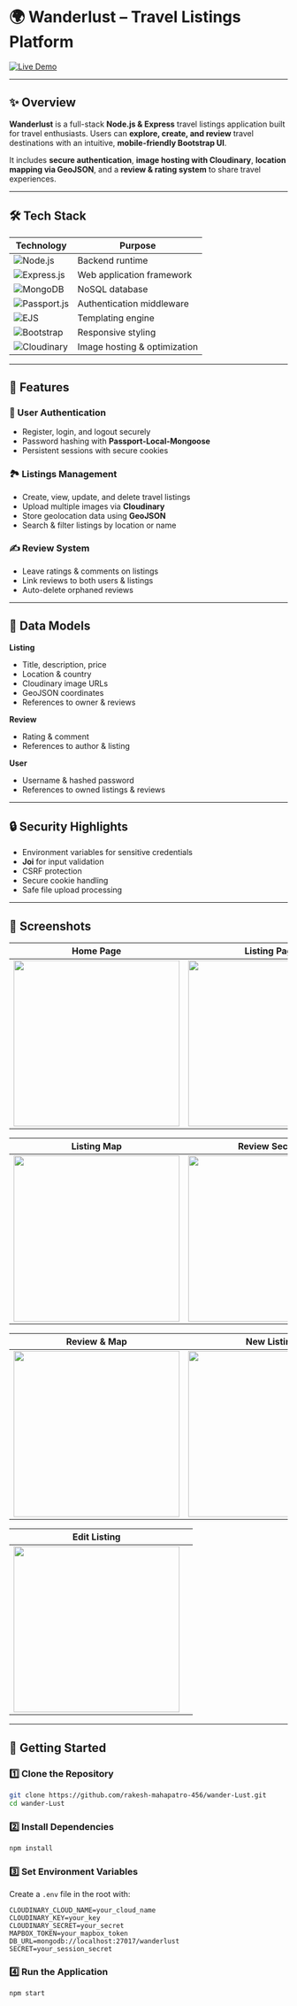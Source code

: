 

# 🌍 Wanderlust – Travel Listings Platform

[![Live Demo](https://img.shields.io/badge/Live-Demo-blue)](https://wander-lust-90sw.onrender.com/listings)

---

## ✨ Overview

**Wanderlust** is a full-stack **Node.js & Express** travel listings application built for travel enthusiasts.
Users can **explore, create, and review** travel destinations with an intuitive, **mobile-friendly Bootstrap UI**.

It includes **secure authentication**, **image hosting with Cloudinary**, **location mapping via GeoJSON**, and a **review & rating system** to share travel experiences.

---

## 🛠 Tech Stack  

| Technology | Purpose |
|------------|---------|
| ![Node.js](https://img.shields.io/badge/Node.js-339933?style=for-the-badge&logo=node.js&logoColor=white) | Backend runtime |
| ![Express.js](https://img.shields.io/badge/Express.js-000000?style=for-the-badge&logo=express&logoColor=white) | Web application framework |
| ![MongoDB](https://img.shields.io/badge/MongoDB-47A248?style=for-the-badge&logo=mongodb&logoColor=white) | NoSQL database |
| ![Passport.js](https://img.shields.io/badge/Passport.js-34E1B4?style=for-the-badge&logo=passport&logoColor=white) | Authentication middleware |
| ![EJS](https://img.shields.io/badge/EJS-611f69?style=for-the-badge&logo=ejs&logoColor=white) | Templating engine |
| ![Bootstrap](https://img.shields.io/badge/Bootstrap-563d7c?style=for-the-badge&logo=bootstrap&logoColor=white) | Responsive styling |
| ![Cloudinary](https://img.shields.io/badge/Cloudinary-0033cc?style=for-the-badge&logo=cloudinary&logoColor=white) | Image hosting & optimization |

---

## 🌟 Features

### 🔐 User Authentication

* Register, login, and logout securely
* Password hashing with **Passport-Local-Mongoose**
* Persistent sessions with secure cookies

### 🏞 Listings Management

* Create, view, update, and delete travel listings
* Upload multiple images via **Cloudinary**
* Store geolocation data using **GeoJSON**
* Search & filter listings by location or name

### ✍️ Review System

* Leave ratings & comments on listings
* Link reviews to both users & listings
* Auto-delete orphaned reviews

---

## 📂 Data Models

**Listing**

* Title, description, price
* Location & country
* Cloudinary image URLs
* GeoJSON coordinates
* References to owner & reviews

**Review**

* Rating & comment
* References to author & listing

**User**

* Username & hashed password
* References to owned listings & reviews

---

## 🔒 Security Highlights

* Environment variables for sensitive credentials
* **Joi** for input validation
* CSRF protection
* Secure cookie handling
* Safe file upload processing

---

## 📸 Screenshots

<div align="center">

| Home Page                                                                                                                           | Listing Page                                                                                                                        |
| ----------------------------------------------------------------------------------------------------------------------------------- | ----------------------------------------------------------------------------------------------------------------------------------- |
|  <img src="https://drive.google.com/uc?export=view&id=1kb-w1Sl8WPP7XcmmxNW4xF2ZzsCTa06a" width="300"/> | <img src="https://res.cloudinary.com/dqz5xgr5v/image/upload/v1755253146/Screenshot_2025-08-15_at_15.31.37_gbw3hk.png" width="300"/> |

| Listing Map                                                                                                                         | Review Section                                                                                                                      |
| ----------------------------------------------------------------------------------------------------------------------------------- | ----------------------------------------------------------------------------------------------------------------------------------- |
| <img src="https://res.cloudinary.com/dqz5xgr5v/image/upload/v1755253146/Screenshot_2025-08-15_at_15.31.57_rlj7pw.png" width="300"/> | <img src="https://res.cloudinary.com/dqz5xgr5v/image/upload/v1755253143/Screenshot_2025-08-15_at_15.44.33_vovlhe.png" width="300"/> |

| Review & Map                                                                                                                        | New Listing                                                                                                                         |
| ----------------------------------------------------------------------------------------------------------------------------------- | ----------------------------------------------------------------------------------------------------------------------------------- |
| <img src="https://res.cloudinary.com/dqz5xgr5v/image/upload/v1755253151/Screenshot_2025-08-15_at_15.44.51_w9upey.png" width="300"/> | <img src="https://res.cloudinary.com/dqz5xgr5v/image/upload/v1755253147/Screenshot_2025-08-15_at_15.42.43_xihets.png" width="300"/> |

| Edit Listing                                                                                                                        |   |
| ----------------------------------------------------------------------------------------------------------------------------------- | - |
| <img src="https://res.cloudinary.com/dqz5xgr5v/image/upload/v1755253144/Screenshot_2025-08-15_at_15.43.54_qlyn8j.png" width="300"/> |   |

</div>

---

## 🚀 Getting Started

### 1️⃣ Clone the Repository

```bash
git clone https://github.com/rakesh-mahapatro-456/wander-Lust.git
cd wander-Lust
```

### 2️⃣ Install Dependencies

```bash
npm install
```

### 3️⃣ Set Environment Variables

Create a `.env` file in the root with:

```
CLOUDINARY_CLOUD_NAME=your_cloud_name
CLOUDINARY_KEY=your_key
CLOUDINARY_SECRET=your_secret
MAPBOX_TOKEN=your_mapbox_token
DB_URL=mongodb://localhost:27017/wanderlust
SECRET=your_session_secret
```

### 4️⃣ Run the Application

```bash
npm start
```


